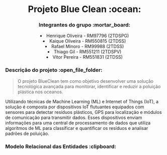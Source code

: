 <h1  align="center">Projeto Blue Clean :ocean:</h1>

<div align="center">
<h3>Integrantes do grupo :mortar_board:</h3>
  <li>Henrique Oliveira - RM97796 (2TDSPG)</li>
  <li>Kaique Oliveira - RM550815 (2TDSS)</li>
  <li>Rafael Minoro - RM99988 (2TDSS)</li>
  <li>Thiago Gil - RM551211 (2TDSPV)</li>
  <li>Vitor Pereira - RM551831 (2TDSS)</li>
</div>

<h3>Descrição do projeto :open_file_folder:</h3>

> O projeto BlueClean tem como objetivo desenvolver uma solução tecnológica avançada para monitorar, identificar e reduzir a poluição plástica nos oceanos.

Utilizando técnicas de Machine Learning (ML) e Internet of Things (IoT), a solução é composta por dispositivos IoT flutuantes equipados com sensores para detectar resíduos plásticos, 
GPS para localização e módulos de comunicação para transmitir dados. Esses dispositivos enviam informações para uma central de processamento de dados que utiliza algoritmos de ML 
para classificar e quantificar os resíduos e analisar padrões de poluição.

<h3>Modelo Relacional das Entidades :clipboard:</h3>
